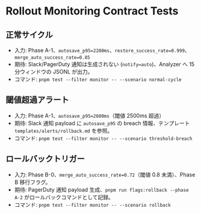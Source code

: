# Rollout Monitoring Contract Tests

## 正常サイクル
- 入力: Phase A-1、`autosave_p95=2200ms`、`restore_success_rate=0.999`、`merge_auto_success_rate=0.85`
- 期待: Slack/PagerDuty 通知は生成されない (`notify=auto`)、Analyzer へ 15 分ウィンドウの JSONL が出力。
- コマンド: `pnpm test --filter monitor -- --scenario normal-cycle`

## 閾値超過アラート
- 入力: Phase A-1、`autosave_p95=2600ms`（閾値 2500ms 超過）
- 期待: Slack 通知 payload に `autosave_p95` の breach 情報、テンプレート `templates/alerts/rollback.md` を参照。
- コマンド: `pnpm test --filter monitor -- --scenario threshold-breach`

## ロールバックトリガー
- 入力: Phase B-0、`merge_auto_success_rate=0.72`（閾値 0.8 未満）、Phase B 移行フラグ。
- 期待: PagerDuty 通知 payload 生成、`pnpm run flags:rollback --phase A-2` がロールバックコマンドとして記録。
- コマンド: `pnpm test --filter monitor -- --scenario rollback`
